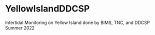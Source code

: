 # YellowIslandDDCSP
Intertidal Monitoring on Yellow Island done by BIMS, TNC, and DDCSP
Summer 2022
